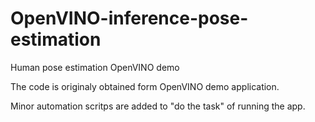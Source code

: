 # OpenVINO-inference-pose-estimation
Human pose estimation OpenVINO demo

The code is originaly obtained form OpenVINO demo application.

Minor automation scritps are added to "do the task" of running the app.
